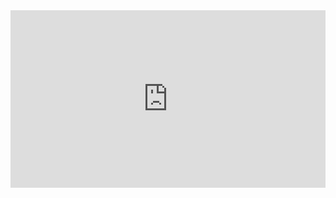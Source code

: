 
<div style="width: 100%;"><div style="position: relative; padding-bottom: 56.25%; padding-top: 0; height: 0;"><iframe frameborder="0" width="1200" height="675" style="position: absolute; top: 0; left: 0; width: 100%; height: 100%;" src="https://view.genial.ly/63271b8ebd261800181435b4" type="text/html" allowscriptaccess="always" allowfullscreen="true" scrolling="yes" allownetworking="all"></iframe> </div> </div>




